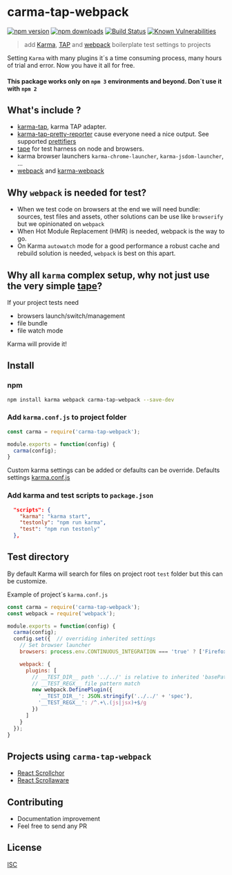 # carma-tap-webpack

[![npm version](https://badge.fury.io/js/carma-tap-webpack.svg)](https://badge.fury.io/js/carma-tap-webpack)
[![npm downloads](https://img.shields.io/npm/dm/carma-tap-webpack.svg?style=flat-square)](https://www.npmjs.com/package/carma-tap-webpack)
[![Build Status](https://travis-ci.org/bySabi/carma-tap-webpack.svg?branch=master)](https://travis-ci.org/bySabi/carma-tap-webpack)
[![Known Vulnerabilities](https://snyk.io/test/github/bysabi/carma-tap-webpack/badge.svg)](https://snyk.io/test/github/bysabi/carma-tap-webpack)

> add [Karma][karma], [TAP][tap] and [webpack][webpack] boilerplate test settings to projects

[karma]: http://karma-runner.github.io/1.0/index.html
[tap]: https://testanything.org/
[webpack]: https://webpack.github.io/

Setting `Karma` with many plugins it´s a time consuming process, many hours of trial and error. Now you have it all for free.

#### This package works only on `npm 3` environments and beyond. Don´t use it with `npm 2`

## What's include ?
* [karma-tap](https://github.com/tmcw-up-for-adoption/karma-tap), karma TAP adapter.
* [karma-tap-pretty-reporter](https://github.com/bySabi/karma-tap-pretty-reporter) cause everyone need a nice output. See supported [prettifiers](https://github.com/bySabi/karma-tap-pretty-reporter#supported-prettifiers)
* [tape](https://github.com/substack/tape) for test harness on node and browsers.
* karma browser launchers `karma-chrome-launcher`, `karma-jsdom-launcher`, ...
* [webpack](https://webpack.github.io/) and [karma-webpack](https://github.com/webpack/karma-webpack)

## Why `webpack` is needed for test?
* When we test code on browsers at the end we will need bundle: sources, test files and assets, other solutions can be use like `browserify` but we opinionated on `webpack`
* When Hot Module Replacement (HMR) is needed, webpack is the way to go.
* On Karma `autowatch` mode for a good performance a robust cache and rebuild solution is needed, `webpack` is best on this apart.

## Why all `karma` complex setup, why not just use the very simple [tape](https://github.com/substack/tape)?
If your project tests need
* browsers launch/switch/management
* file bundle
* file watch mode

Karma will provide it!

## Install

### npm
```bash
npm install karma webpack carma-tap-webpack --save-dev
```

### Add `karma.conf.js` to project folder
```js
const carma = require('carma-tap-webpack');

module.exports = function(config) {
  carma(config);
}
```

Custom karma settings can be added or defaults can be override. Defaults settings [karma.conf.js][karmaconfjs]

[karmaconfjs]: ./karma.conf.js

### Add karma and test scripts to `package.json`
```json
  "scripts": {
    "karma": "karma start",
    "testonly": "npm run karma",
    "test": "npm run testonly"
  },
```

## Test directory
By default Karma will search for files on project root `test` folder but this can be customize.

Example of project´s `karma.conf.js`
```js
const carma = require('carma-tap-webpack');
const webpack = require('webpack');

module.exports = function(config) {
  carma(config);
  config.set({  // overriding inherited settings
    // Set browser launcher
    browsers: process.env.CONTINUOUS_INTEGRATION === 'true' ? ['Firefox'] : ['jsdom'],

    webpack: {
      plugins: [
        // __TEST_DIR__ path '../../' is relative to inherited 'basePath' from  'carma'
        // __TEST_REGX__ file pattern match
        new webpack.DefinePlugin({
          '__TEST_DIR__': JSON.stringify('../../' + 'spec'),
          '__TEST_REGX__': /^.+\.(js|jsx)+$/g
        })
      ]
    }
  });
}
```

## Projects using `carma-tap-webpack`
* [React Scrollchor](https://github.com/bySabi/react-scrollchor)
* [React Scrollaware](https://github.com/bySabi/react-scrollaware)

## Contributing

* Documentation improvement
* Feel free to send any PR

## License

[ISC][isc-license]

[isc-license]:./LICENSE

